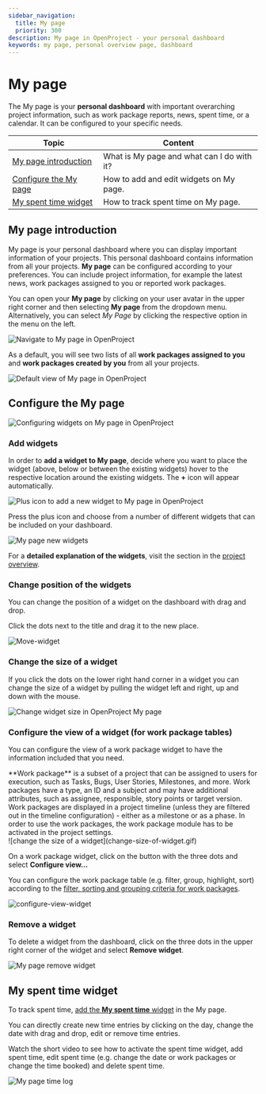 ```yaml
---
sidebar_navigation:
  title: My page
  priority: 300
description: My page in OpenProject - your personal dashboard
keywords: my page, personal overview page, dashboard
---
```


# My page

The My page is your **personal dashboard** with important overarching project information, such as work package reports, news, spent time, or a calendar. It can be configured to your specific needs.

| Topic                                           | Content                                    |
| ----------------------------------------------- | ------------------------------------------ |
| [My page introduction](#my-page-introduction)   | What is My page and what can I do with it? |
| [Configure the My page](#configure-the-my-page) | How to add and edit widgets on My page.    |
| [My spent time widget](#my-spent-time-widget)   | How to track spent time on My page.        |

## My page introduction

My page is your personal dashboard where you can display important information of your projects. This personal dashboard contains information from all your projects. **My page** can be configured according to your preferences. You can include project information, for example the latest news, work packages assigned to you or reported work packages.

You can open your **My page** by clicking on your user avatar in the upper right corner and then selecting **My page** from the dropdown menu. Alternatively, you can select *My Page* by clicking the respective option in the menu on the left. 

![Navigate to My page in OpenProject](openproject_getting_started_my_page_navigate.png)

As a default, you will see two lists of all **work packages assigned to you** and **work packages created by you** from all your projects.

![Default view of My page in OpenProject](openproject_getting_started_my_page_default_view.png)

## Configure the My page

![Configuring widgets on My page in OpenProject](openproject-mypage-widgets.gif)

### Add widgets

In order to **add a widget to My page**, decide where you want to place the widget (above, below or between the existing widgets) hover to the respective location around the existing widgets. The **+** icon will appear automatically.

![Plus icon to add a new widget to My page in OpenProject](openproject_getting_started_my_page_add_widget_icon.png)

Press the plus icon and choose from a number of different widgets that can be included on your dashboard.

![My page new widgets](my-page-widget-list.png)

For a **detailed explanation of the widgets**, visit the section in the [project overview](../../user-guide/project-overview/#available-project-overview-widgets).

### Change position of the widgets

You can change the position of a widget on the dashboard with drag and drop.

Click the dots next to the title and drag it to the new place.

![Move-widget](Move-widget.png)

### Change the size of a widget

If you click the dots on the lower right hand corner in a widget you can change the size of a widget by pulling the widget left and right, up and down with the mouse.

![Change widget size in OpenProject My page](my-page-size-handle.png)

### Configure the view of a widget (for work package tables)

You can configure the view of a work package widget to have the information included that you need.

<div class="glossary">
**Work package** is a subset of a project that can be assigned to users for execution, such as Tasks, Bugs, User Stories, Milestones, and more. Work packages have a type, an ID and a subject and may have additional attributes, such as assignee, responsible, story points or target version. Work packages are displayed in a project timeline (unless they are filtered out in the timeline configuration) - either as a milestone or as a phase. In order to use the work packages, the work package module has to be activated in the project settings.
</div>
![change the size of a widget](change-size-of-widget.gif)

On a work package widget, click on the button with the three dots and select **Configure view...**

You can configure the work package table (e.g. filter, group, highlight, sort) according to the [filter, sorting and grouping criteria for work packages](../../user-guide/work-packages/work-package-table-configuration/).

![configure-view-widget](configure-view-widget.gif)

### Remove a widget

To delete a widget from the dashboard, click on the three dots in the upper right corner of the widget and select **Remove widget**.

![My page remove widget](my-page-remove-widget.png)

## My spent time widget

To track spent time, [add the **My spent time** widget](#add-widgets) in the My page.

You can directly create new time entries by clicking on the day, change the date with drag and drop, edit or remove time entries.

Watch the short video to see how to activate the spent time widget, add spent time, edit spent time (e.g. change the date or work packages or change the time booked) and delete spent time.

![My page time log](my-page-time-log.gif)
